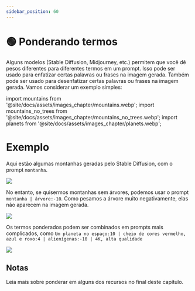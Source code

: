 ```yaml
---
sidebar_position: 60
---
```


# 🟢 Ponderando termos

Alguns modelos (Stable Diffusion, Midjourney, etc.) permitem que você dê pesos diferentes para diferentes termos em um prompt. Isso pode ser usado para enfatizar certas palavras ou frases na imagem gerada. Também pode ser usado para desenfatizar certas palavras ou frases na imagem gerada. Vamos considerar um exemplo simples:

import mountains from '@site/docs/assets/images_chapter/mountains.webp';
import mountains_no_trees from '@site/docs/assets/images_chapter/mountains_no_trees.webp';
import planets from '@site/docs/assets/images_chapter/planets.webp';

# Exemplo

Aqui estão algumas montanhas geradas pelo Stable Diffusion, com o prompt `montanha`.

<div style={{textAlign: 'center'}}>
  <img src={mountains} style={{width: "350px"}} />
</div>

No entanto, se quisermos montanhas sem árvores, podemos usar o prompt `montanha | árvore:-10`. Como pesamos a árvore muito negativamente, elas não aparecem na imagem gerada.

<div style={{textAlign: 'center'}}>
  <img src={mountains_no_trees} style={{width: "350px"}} />
</div>

Os termos ponderados podem ser combinados em prompts mais complicados, como 
`Um planeta no espaço:10 | cheio de cores vermelho, azul e roxo:4 | alienígenas:-10 | 4K, alta qualidade`

<div style={{textAlign: 'center'}}>
  <img src={planets} style={{width: "350px"}} />
</div>

## Notas

Leia mais sobre ponderar em alguns dos recursos no final deste capítulo.